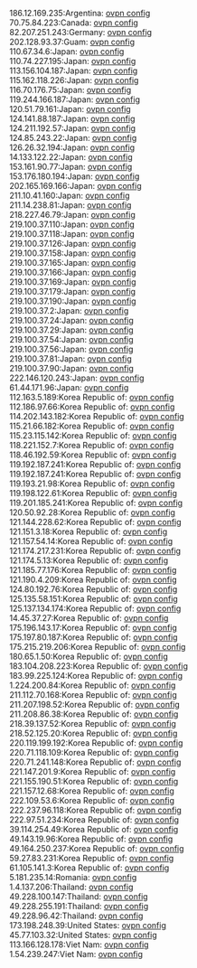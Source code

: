 186.12.169.235:Argentina: [ovpn config](vpn/186_12_169_235.ovpn)  
70.75.84.223:Canada: [ovpn config](vpn/70_75_84_223.ovpn)  
82.207.251.243:Germany: [ovpn config](vpn/82_207_251_243.ovpn)  
202.128.93.37:Guam: [ovpn config](vpn/202_128_93_37.ovpn)  
110.67.34.6:Japan: [ovpn config](vpn/110_67_34_6.ovpn)  
110.74.227.195:Japan: [ovpn config](vpn/110_74_227_195.ovpn)  
113.156.104.187:Japan: [ovpn config](vpn/113_156_104_187.ovpn)  
115.162.118.226:Japan: [ovpn config](vpn/115_162_118_226.ovpn)  
116.70.176.75:Japan: [ovpn config](vpn/116_70_176_75.ovpn)  
119.244.166.187:Japan: [ovpn config](vpn/119_244_166_187.ovpn)  
120.51.79.161:Japan: [ovpn config](vpn/120_51_79_161.ovpn)  
124.141.88.187:Japan: [ovpn config](vpn/124_141_88_187.ovpn)  
124.211.192.57:Japan: [ovpn config](vpn/124_211_192_57.ovpn)  
124.85.243.22:Japan: [ovpn config](vpn/124_85_243_22.ovpn)  
126.26.32.194:Japan: [ovpn config](vpn/126_26_32_194.ovpn)  
14.133.122.22:Japan: [ovpn config](vpn/14_133_122_22.ovpn)  
153.161.90.77:Japan: [ovpn config](vpn/153_161_90_77.ovpn)  
153.176.180.194:Japan: [ovpn config](vpn/153_176_180_194.ovpn)  
202.165.169.166:Japan: [ovpn config](vpn/202_165_169_166.ovpn)  
211.10.41.160:Japan: [ovpn config](vpn/211_10_41_160.ovpn)  
211.14.238.81:Japan: [ovpn config](vpn/211_14_238_81.ovpn)  
218.227.46.79:Japan: [ovpn config](vpn/218_227_46_79.ovpn)  
219.100.37.110:Japan: [ovpn config](vpn/219_100_37_110.ovpn)  
219.100.37.118:Japan: [ovpn config](vpn/219_100_37_118.ovpn)  
219.100.37.126:Japan: [ovpn config](vpn/219_100_37_126.ovpn)  
219.100.37.158:Japan: [ovpn config](vpn/219_100_37_158.ovpn)  
219.100.37.165:Japan: [ovpn config](vpn/219_100_37_165.ovpn)  
219.100.37.166:Japan: [ovpn config](vpn/219_100_37_166.ovpn)  
219.100.37.169:Japan: [ovpn config](vpn/219_100_37_169.ovpn)  
219.100.37.179:Japan: [ovpn config](vpn/219_100_37_179.ovpn)  
219.100.37.190:Japan: [ovpn config](vpn/219_100_37_190.ovpn)  
219.100.37.2:Japan: [ovpn config](vpn/219_100_37_2.ovpn)  
219.100.37.24:Japan: [ovpn config](vpn/219_100_37_24.ovpn)  
219.100.37.29:Japan: [ovpn config](vpn/219_100_37_29.ovpn)  
219.100.37.54:Japan: [ovpn config](vpn/219_100_37_54.ovpn)  
219.100.37.56:Japan: [ovpn config](vpn/219_100_37_56.ovpn)  
219.100.37.81:Japan: [ovpn config](vpn/219_100_37_81.ovpn)  
219.100.37.90:Japan: [ovpn config](vpn/219_100_37_90.ovpn)  
222.146.120.243:Japan: [ovpn config](vpn/222_146_120_243.ovpn)  
61.44.171.96:Japan: [ovpn config](vpn/61_44_171_96.ovpn)  
112.163.5.189:Korea Republic of: [ovpn config](vpn/112_163_5_189.ovpn)  
112.186.97.66:Korea Republic of: [ovpn config](vpn/112_186_97_66.ovpn)  
114.202.143.182:Korea Republic of: [ovpn config](vpn/114_202_143_182.ovpn)  
115.21.66.182:Korea Republic of: [ovpn config](vpn/115_21_66_182.ovpn)  
115.23.115.142:Korea Republic of: [ovpn config](vpn/115_23_115_142.ovpn)  
118.221.152.7:Korea Republic of: [ovpn config](vpn/118_221_152_7.ovpn)  
118.46.192.59:Korea Republic of: [ovpn config](vpn/118_46_192_59.ovpn)  
119.192.187.241:Korea Republic of: [ovpn config](vpn/119_192_187_241.ovpn)  
119.192.187.241:Korea Republic of: [ovpn config](vpn/119_192_187_241.ovpn)  
119.193.21.98:Korea Republic of: [ovpn config](vpn/119_193_21_98.ovpn)  
119.198.122.61:Korea Republic of: [ovpn config](vpn/119_198_122_61.ovpn)  
119.201.185.241:Korea Republic of: [ovpn config](vpn/119_201_185_241.ovpn)  
120.50.92.28:Korea Republic of: [ovpn config](vpn/120_50_92_28.ovpn)  
121.144.228.62:Korea Republic of: [ovpn config](vpn/121_144_228_62.ovpn)  
121.151.3.18:Korea Republic of: [ovpn config](vpn/121_151_3_18.ovpn)  
121.157.54.14:Korea Republic of: [ovpn config](vpn/121_157_54_14.ovpn)  
121.174.217.231:Korea Republic of: [ovpn config](vpn/121_174_217_231.ovpn)  
121.174.5.13:Korea Republic of: [ovpn config](vpn/121_174_5_13.ovpn)  
121.185.77.176:Korea Republic of: [ovpn config](vpn/121_185_77_176.ovpn)  
121.190.4.209:Korea Republic of: [ovpn config](vpn/121_190_4_209.ovpn)  
124.80.192.76:Korea Republic of: [ovpn config](vpn/124_80_192_76.ovpn)  
125.135.58.151:Korea Republic of: [ovpn config](vpn/125_135_58_151.ovpn)  
125.137.134.174:Korea Republic of: [ovpn config](vpn/125_137_134_174.ovpn)  
14.45.37.27:Korea Republic of: [ovpn config](vpn/14_45_37_27.ovpn)  
175.196.143.17:Korea Republic of: [ovpn config](vpn/175_196_143_17.ovpn)  
175.197.80.187:Korea Republic of: [ovpn config](vpn/175_197_80_187.ovpn)  
175.215.219.206:Korea Republic of: [ovpn config](vpn/175_215_219_206.ovpn)  
180.65.1.50:Korea Republic of: [ovpn config](vpn/180_65_1_50.ovpn)  
183.104.208.223:Korea Republic of: [ovpn config](vpn/183_104_208_223.ovpn)  
183.99.225.124:Korea Republic of: [ovpn config](vpn/183_99_225_124.ovpn)  
1.224.200.84:Korea Republic of: [ovpn config](vpn/1_224_200_84.ovpn)  
211.112.70.168:Korea Republic of: [ovpn config](vpn/211_112_70_168.ovpn)  
211.207.198.52:Korea Republic of: [ovpn config](vpn/211_207_198_52.ovpn)  
211.208.86.38:Korea Republic of: [ovpn config](vpn/211_208_86_38.ovpn)  
218.39.137.52:Korea Republic of: [ovpn config](vpn/218_39_137_52.ovpn)  
218.52.125.20:Korea Republic of: [ovpn config](vpn/218_52_125_20.ovpn)  
220.119.199.192:Korea Republic of: [ovpn config](vpn/220_119_199_192.ovpn)  
220.71.118.109:Korea Republic of: [ovpn config](vpn/220_71_118_109.ovpn)  
220.71.241.148:Korea Republic of: [ovpn config](vpn/220_71_241_148.ovpn)  
221.147.201.9:Korea Republic of: [ovpn config](vpn/221_147_201_9.ovpn)  
221.155.190.51:Korea Republic of: [ovpn config](vpn/221_155_190_51.ovpn)  
221.157.12.68:Korea Republic of: [ovpn config](vpn/221_157_12_68.ovpn)  
222.109.53.6:Korea Republic of: [ovpn config](vpn/222_109_53_6.ovpn)  
222.237.96.118:Korea Republic of: [ovpn config](vpn/222_237_96_118.ovpn)  
222.97.51.234:Korea Republic of: [ovpn config](vpn/222_97_51_234.ovpn)  
39.114.254.49:Korea Republic of: [ovpn config](vpn/39_114_254_49.ovpn)  
49.143.19.96:Korea Republic of: [ovpn config](vpn/49_143_19_96.ovpn)  
49.164.250.237:Korea Republic of: [ovpn config](vpn/49_164_250_237.ovpn)  
59.27.83.231:Korea Republic of: [ovpn config](vpn/59_27_83_231.ovpn)  
61.105.141.3:Korea Republic of: [ovpn config](vpn/61_105_141_3.ovpn)  
5.181.235.14:Romania: [ovpn config](vpn/5_181_235_14.ovpn)  
1.4.137.206:Thailand: [ovpn config](vpn/1_4_137_206.ovpn)  
49.228.100.147:Thailand: [ovpn config](vpn/49_228_100_147.ovpn)  
49.228.255.191:Thailand: [ovpn config](vpn/49_228_255_191.ovpn)  
49.228.96.42:Thailand: [ovpn config](vpn/49_228_96_42.ovpn)  
173.198.248.39:United States: [ovpn config](vpn/173_198_248_39.ovpn)  
45.77.103.32:United States: [ovpn config](vpn/45_77_103_32.ovpn)  
113.166.128.178:Viet Nam: [ovpn config](vpn/113_166_128_178.ovpn)  
1.54.239.247:Viet Nam: [ovpn config](vpn/1_54_239_247.ovpn)  
